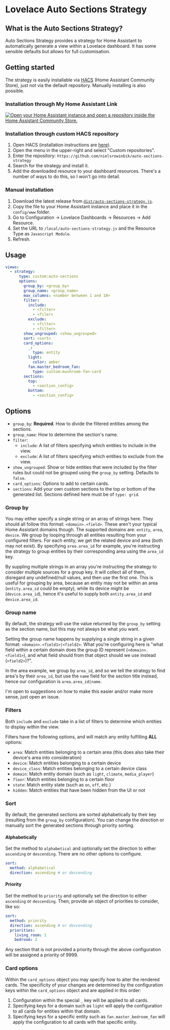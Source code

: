 # Lovelace Auto Sections Strategy

## What is the Auto Sections Strategy?

Auto Sections Strategy provides a strategy for Home Assistant to automatically generate a view within a Lovelace dashboard. It has some sensible defaults but allows for full customisation.

## Getting started

The strategy is easily installable via [HACS](https://hacs.xyz/) (Home Assistant Community Store), just not via the default repository. Manually installing is also possible.

### Installation through My Home Assistant Link

<a href="https://my.home-assistant.io/redirect/hacs_repository/?owner=nielsrowinbik&category=Lovelace&repository=auto-sections-strategy" target="_blank"><img src="https://my.home-assistant.io/badges/hacs_repository.svg" alt="Open your Home Assistant instance and open a repository inside the Home Assistant Community Store." /></a>

### Installation through custom HACS repository

1. Open HACS (installation instructions are [here](https://hacs.xyz/docs/installation/installation/)).
2. Open the menu in the upper-right and select "Custom repositories".
3. Enter the repository: `https://github.com/nielsrowinbik/auto-sections-strategy`
4. Search for the strategy and install it.
5. Add the downloaded resource to your dashboard resources. There's a number of ways to do this, so I won't go into detail.

### Manual installation

1. Download the latest release from [`dist/auto-sections-strategy.js`](https://github.com/nielsrowinbik/auto-sections-strategy/blob/main/dist/auto-sections-strategy.js).
2. Copy the file to your Home Assistant instance and place it in the `config/www` folder.
3. Go to Configuration -> Lovelace Dashboards -> Resources -> Add Resource.
4. Set the URL to `/local/auto-sections-strategy.js` and the Resource Type as `Javascript Module`.
5. Refresh.

## Usage

```yaml
views:
  - strategy:
      type: custom:auto-sections
      options:
        group_by: <group_by>
        group_name: <group_name>
        max_columns: <number between 1 and 10>
        filter:
          include:
            - <filter>
            - <filer>
          exclude:
            - <filter>
            - <filter>
        show_ungrouped: <show_ungrouped>
        sort: <sort>
        card_options:
          _:
            type: entity
          light:
            color: amber
          fan.master_bedroom_fan:
            type: custom:mushroom-fan-card
        sections:
          top:
            - <section_config>
          bottom:
            - <section_config>
```

## Options

- `group_by`: **Required**. How to divide the filtered entities among the sections.
- `group_name`: How to determine the section's name.
- `filter`:
  - `include`: A list of filters specifying which entities to include in the view.
  - `exclude`: A list of filters specifying which entities to exclude from the view.
- `show_ungrouped`: Show or hide entities that were included by the filter rules but could not be grouped using the `group_by` setting. Defaults to `false`.
- `card_options`: Options to add to certain cards.
- `sections`: Add your own custom sections to the top or bottom of the generated list. Sections defined here must be of `type: grid`.

### Group by

You may either specify a single string or an array of strings here. They should all follow this format: `<domain>.<field>`. These aren't your typical Home Assistant domains though. The supported domains are: `entity`, `area`, `device`. We group by looping through all entities resulting from your configured filters. For each entity, we get the related device and area (both may not exist). By specifying `area.area_id` for example, you're instructing the strategy to group entities by their corresponding area using the `area_id` key.

By suppling multiple strings in an array you're instructing the strategy to consider multiple sources for a group key. It will collect all of them, disregard any undefined/null values, and then use the first one. This is useful for grouping by area, because an entity may not be within an area (`entity.area_id` could be empty), while its device might be (`device.area_id`), hence it's useful to supply both `entity.area_id` and `device.area_id`.

### Group name

By default, the strategy will use the value returned by the `group_by` setting as the section name, but this may not always be what you want.

Setting the group name happens by supplying a single string in a given format: `<domain>.<field1>|<field2>`. What you're configuring here is "what field within a certain domain does the group ID represent (`<domain>.<field1>`), and what field should from that object should we use instead (`<field2>`)?".

In the area example, we group by `area_id`, and so we tell the strategy to find area's by their `area_id`, but use the `name` field for the section title instead, hence our configuration is `area.area_id|name`.

I'm open to suggestions on how to make this easier and/or make more sense, just open an issue.

### Filters

Both `include` and `exclude` take in a list of filters to determine which entities to display within the view.

Filters have the following options, and will match any entity fulfilling **ALL** options:

- `area`: Match entities belonging to a certain area (this does also take their device's area into consideration)
- `device`: Match entities belonging to a certain device
- `device_class`: Match entities belonging to a certain device class
- `domain`: Match entity domain (such as `light`, `climate`, `media_player`)
- `floor`: Match entities belonging to a certain floor
- `state`: Match entity state (such as `on`, `off`, etc.)
- `hidden`: Match entities that have been hidden from the UI or not

### Sort

By default, the generated sections are sorted alphabetically by their key (resulting from the `group_by` configuration). You can change the direction or manually sort the generated sections through priority sorting.

#### Alphabetically

Set the method to `alphabetical` and optionally set the direction to either `ascending` or `descending`. There are no other options to configure.

```yaml
sort:
  method: alphabetical
  direction: ascending # or descending
```

#### Priority

Set the method to `priority` and optionally set the direction to either `ascending` or `descending`. Then, provide an object of priorities to consider, like so:

```yaml
sort:
  method: priority
  direction: ascending # or descending
  priorities:
    living_room: 1
    bedroom: 2
```

Any section that is not provided a priority through the above configuration will be assigned a priority of 9999.

### Card options

Within the `card_options` object you may specify how to alter the rendered cards. The specificity of your changes are determined by the configuration keys within the `card_options` object and are applied in this order:

1. Configuration within the special `_` key will be applied to all cards.
2. Specifying keys for a domain such as `light` will apply the configuration to all cards for entities within that domain.
3. Specifying keys for a specific entity such as `fan.master_bedroom_fan` will apply the configuration to all cards with that specific entity.
